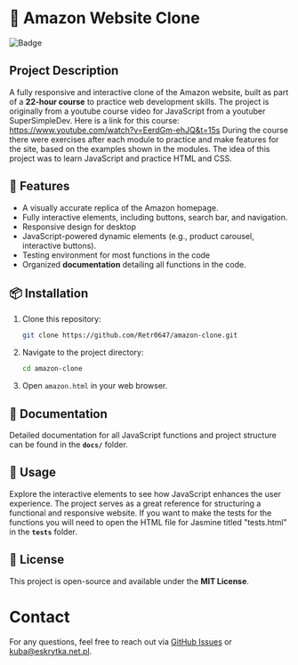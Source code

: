 # 🛒 Amazon Website Clone

![Badge](https://img.shields.io/badge/status-active-brightgreen)

## Project Description

A fully responsive and interactive clone of the Amazon website, built as part of a **22-hour course** 
to practice web development skills.
The project is originally from a youtube course video for JavaScript from a youtuber SuperSimpleDev.
Here is a link for this course: https://www.youtube.com/watch?v=EerdGm-ehJQ&t=15s
During the course there were exercises after each module to practice and make features 
for the site, based on the examples shown in the modules.
The idea of this project was to learn JavaScript and practice HTML and CSS.

## 🚀 Features 

- A visually accurate replica of the Amazon homepage.
- Fully interactive elements, including buttons, search bar, and navigation.
- Responsive design for desktop
- JavaScript-powered dynamic elements (e.g., product carousel, interactive buttons).
- Testing environment for most functions in the code
- Organized **documentation** detailing all functions in the code.

## 📦 Installation

1. Clone this repository:
   ```bash
   git clone https://github.com/Retr0647/amazon-clone.git
   ```
2. Navigate to the project directory:
   ```bash
   cd amazon-clone
   ```
3. Open `amazon.html` in your web browser.

## 📄 Documentation
Detailed documentation for all JavaScript functions and project structure can be found in the **`docs/`** folder.

## 🎯 Usage
Explore the interactive elements to see how JavaScript enhances the user experience. The project serves as a great reference for structuring a functional and responsive website.
If you want to make the tests for the functions you will need to open the HTML file for
Jasmine titled "tests.html" in the **`tests`** folder.

## 📜 License
This project is open-source and available under the **MIT License**.

# Contact

For any questions, feel free to reach out via [GitHub Issues](https://github.com/your-username/amazon-clone/issues) or kuba@eskrytka.net.pl.

